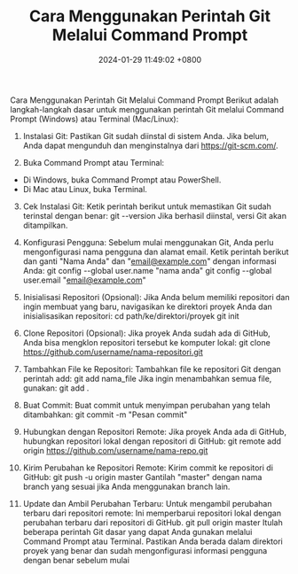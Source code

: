 ﻿---
layout: post
title:  "Cara Menggunakan Perintah Git Melalui Command Prompt"
date:   2024-01-29 11:49:02 +0800
categories: github
---
Cara Menggunakan Perintah Git Melalui Command Prompt
Berikut adalah langkah-langkah dasar untuk menggunakan perintah Git melalui Command Prompt (Windows) atau Terminal (Mac/Linux):

1. Instalasi Git:
Pastikan Git sudah diinstal di sistem Anda. Jika belum, Anda dapat mengunduh dan menginstalnya dari https://git-scm.com/.

2. Buka Command Prompt atau Terminal:
* Di Windows, buka Command Prompt atau PowerShell.
* Di Mac atau Linux, buka Terminal.
3. Cek Instalasi Git:
Ketik perintah berikut untuk memastikan Git sudah terinstal dengan benar: git --version
Jika berhasil diinstal, versi Git akan ditampilkan.

4. Konfigurasi Pengguna:
Sebelum mulai menggunakan Git, Anda perlu mengonfigurasi nama pengguna dan alamat email. Ketik perintah berikut dan ganti "Nama Anda" dan "email@example.com" dengan informasi Anda:
git config --global user.name "nama anda"
git config --global user.email "email@example.com"

5. Inisialisasi Repositori (Opsional):
Jika Anda belum memiliki repositori dan ingin membuat yang baru, navigasikan ke direktori proyek Anda dan inisialisasikan repositori:
cd path/ke/direktori/proyek
git init

6. Clone Repositori (Opsional):
Jika proyek Anda sudah ada di GitHub, Anda bisa mengklon repositori tersebut ke komputer lokal:
git clone https://github.com/username/nama-repositori.git

7. Tambahkan File ke Repositori:
Tambahkan file ke repositori Git dengan perintah add:
git add nama_file
Jika ingin menambahkan semua file, gunakan:
git add .

8. Buat Commit:
Buat commit untuk menyimpan perubahan yang telah ditambahkan:
git commit -m "Pesan commit"

9. Hubungkan dengan Repositori Remote:
Jika proyek Anda ada di GitHub, hubungkan repositori lokal dengan repositori di GitHub:
git remote add origin https://github.com/username/nama-repo.git

10. Kirim Perubahan ke Repositori Remote:
Kirim commit ke repositori di GitHub:
git push -u origin master
Gantilah "master" dengan nama branch yang sesuai jika Anda menggunakan branch lain.

11. Update dan Ambil Perubahan Terbaru:
Untuk mengambil perubahan terbaru dari repositori remote: Ini memperbarui repositori lokal dengan perubahan terbaru dari repositori di GitHub.
git pull origin master
Itulah beberapa perintah Git dasar yang dapat Anda gunakan melalui Command Prompt atau Terminal. Pastikan Anda berada dalam direktori proyek yang benar dan sudah mengonfigurasi informasi pengguna dengan benar sebelum mulai